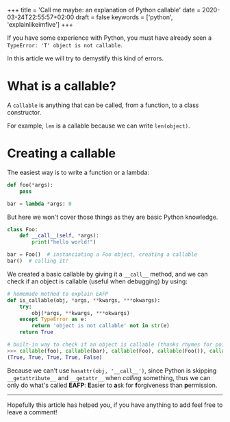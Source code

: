 +++
title = 'Call me maybe: an explanation of Python callable'
date = 2020-03-24T22:55:57+02:00
draft = false
keywords = ['python', 'explainlikeimfive']
+++

If you have some experience with Python, you must have already seen a `TypeError: 'T' object is not callable`.

In this article we will try to demystify this kind of errors.

# What is a callable?

A `callable` is anything that can be called, from a function, to a class constructor.

For example, `len` is a callable because we can write `len(object)`.

# Creating a callable

The easiest way is to write a function or a lambda:

```python
def foo(*args):
    pass

bar = lambda *args: 0
```

But here we won't cover those things as they are basic Python knowledge.

```python
class Foo:
    def __call__(self, *args):
        print("hello world!")

bar = Foo()  # instanciating a Foo object, creating a callable
bar()  # calling it!
```

We created a basic callable by giving it a `__call__` method, and we can check if an object is callable (useful when debugging) by using:

```python
# homemade method to explain EAFP
def is_callable(obj, *args, **kwargs, ***okwargs):
    try:
        obj(*args, **kwargs, ***okwargs)
    except TypeError as e:
        return 'object is not callable' not in str(e)
    return True

# built-in way to check if an object is callable (thanks rhymes for pointing it out): using callable(obj)
>>> callable(foo), callable(bar), callable(Foo), callable(Foo()), callable(3)
(True, True, True, True, False)
```

Because we can't use `hasattr(obj, '__call__')`, since Python is skipping `__getattribute__` and `__getattr__` when *calling* something, thus we can only do what's called **EAFP**: **E**asier to **a**sk for **f**orgiveness than **p**ermission.

------

Hopefully this article has helped you, if you have anything to add feel free to leave a comment!

